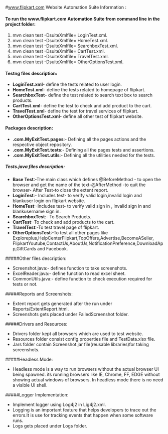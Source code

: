 #www.flipkart.com Website Automation Suite Information :

<h4>To run the www.flipkart.com Automation Suite from command line in the project folder:</h4>

1. mvn clean test -DsuiteXmlfile= LoginTest.xml.<br>
2. mvn clean test -DsuiteXmlfile= HomeTest.xml.<br>
3. mvn clean test -DsuiteXmlfile= SearchboxTest.xml.<br>
4. mvn clean test -DsuiteXmlfile= CartTest.xml.<br>
5. mvn clean test -DsuiteXmlfile= TravelTest.xml.<br>
6. mvn clean test -DsuiteXmlfile= OtherOptionsTest.xml.</h4></h4>

<h4>Testng files description:</h4>

- **LoginTest.xml**- define the tests related to user login.<br>
- **HomeTest.xml**- define the tests related to homepage of flipkart.<br> 
- **SearchboxTest**- define the test related to search text box to search products.<br>
- **CartTest.xml**- define the test to check and add product to the cart.<br>
- **TravelTest.xml**- define the test for travel services of flipkart.<br>
- **OtherOptionsTest.xml**- define all other test of flipkart website.<br>

<h4>Packages description:<br></h4>

- **.com.MyExitTest.pages**:- Defining all the pages actions and the respective object repository.<br> 
- **.com.MyExitTest.tests**:- Defining all the pages tests and assertions.<br>
- **.com.MyExitTest.utils**:- Defining all the utilities needed for the tests.<br>

##### Tests.java files description:

- **Base Test**:-The main class which defines @BeforeMethod - to open the browser and get the name of the text-@AfterMethod -to      quit the browser- After Test-to close the extent report.<br>
- **LoginTest**:- Includes test- to verify valid login,invalid login and blankuser login on flipkart website.<br>
- **HomeTest**:-Includes test- to verify valid sign in , invalid sign in and blankusername sign in.<br>
- **SearchboxTest**:- To Search Products.<br>
- **CartTest**:-To check and add products to the cart.<br>
- **TravelTest**:-To test travel page of flipkart.<br>
- **OtherOptionsTest**:-To test all other pages like Exploreplus,HelpCenterFlipkart,TopOffers,Advertise,BecomeASeller,
                        FlipkartYoutube,ContactUs,AboutUs,NotificationPreference,DownloadApp,GiftCards and Facebook.<br>

#####Other files description:

- Screenshot.java:- defines function to take screenshots.<br>
- ExcelReader.java:- define function to read excel sheet.<br>
- CommonUtils.java:- define function to check execution required for tests or not.<br>

#####Reports and Screenshots:

- Extent report gets generated after the run under Reports/ExtentReport.html.<br>
- Screenshots gets placed under FailedScreenshot folder.<br>

#####Drivers and Resources:

- Drivers folder kept all browsers which are used to test website.<br>
- Resources folder consist config.properties file and TestData.xlsx file.<br>
- Jars folder contain Screenshot.jar file(reusable libraries)for taking screenshots.<br>

#####Headless Mode:
- Headless mode is a way to run browsers without the actual browser UI being spawned. its running browsers like IE, Chrome, FF,  EDGE without showing actual windows of browsers. In headless mode there is no need a visible UI shell.<br>

#####Logger Implementation:
- Implement logger using Log4j2 in Lig4j2.xml.<br>
- Logging is an important feature that helps developers to trace out the errors.It is use for tracking events that happen when some software runs.<br>
- Logs gets placed under Logs folder.<br> 

